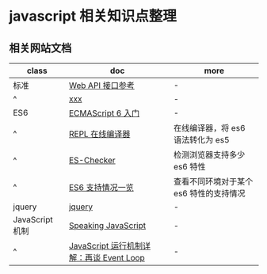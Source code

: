 # javascript 相关知识点整理

## 相关网站文档

| class           | doc                                                                                                | more                                    |
| --------------- | -------------------------------------------------------------------------------------------------- | --------------------------------------- |
| 标准            | [Web API 接口参考](https://developer.mozilla.org/zh-CN/docs/Web/API)                               | -                                       |
| ^               | [xxx](xxx)                                                                                         | -                                       |
| ES6             | [ECMAScript 6 入门](http://es6.ruanyifeng.com/)                                                    | -                                       |
| ^               | [REPL 在线编译器](https://babeljs.io/repl/)                                                        | 在线编译器，将 es6 语法转化为 es5       |
| ^               | [ES-Checker](https://ruanyf.github.io/es-checker/)                                                 | 检测浏览器支持多少 es6 特性             |
| ^               | [ES6 支持情况一览](https://kangax.github.io/compat-table/es6/)                                     | 查看不同环境对于某个 es6 特性的支持情况 |
| jquery          | [jquery](http://jquery.cuishifeng.cn/)                                                             | -                                       |
| JavaScript 机制 | [Speaking JavaScript](http://speakingjs.com/es5/index.html)                                        | -                                       |
| ^               | [JavaScript 运行机制详解：再谈 Event Loop](http://www.ruanyifeng.com/blog/2014/10/event-loop.html) | -                                       |
